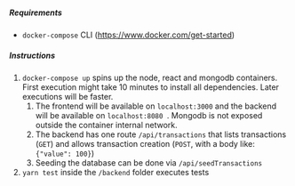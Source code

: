 ##### Requirements
- `docker-compose` CLI (https://www.docker.com/get-started)
##### Instructions
1. `docker-compose up` spins up the node, react and mongodb containers. First execution might take 10 minutes to
 install all dependencies. Later executions will be faster.
    1. The frontend will be available on `localhost:3000` and the backend will be available on `localhost:8080
    `. Mongodb is not exposed outside the container internal network.
    2. The backend has one route `/api/transactions` that lists transactions (`GET`) and allows transaction creation
     (`POST`, with a body like: `{"value": 100}`)
    3. Seeding the database can be done via `/api/seedTransactions`
2. `yarn test` inside the `/backend` folder executes tests
